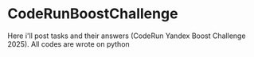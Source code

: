 # CodeRunBoostChallenge
Here i'll post tasks and their answers (CodeRun Yandex Boost Challenge 2025). 
All codes are wrote on python
